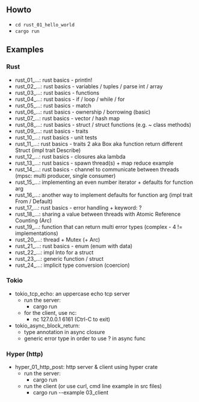 
## Howto

* `cd rust_01_hello_world`
* `cargo run`

## Examples

### Rust

* rust_01_...: rust basics - println!
* rust_02_...: rust basics - variables / tuples / parse int / array
* rust_03_...: rust basics - functions
* rust_04_...: rust basics - if / loop / while / for
* rust_05_...: rust basics - match
* rust_06_...: rust basics - ownership / borrowing (basic)
* rust_07_...: rust basics - vector / hash map
* rust_08_...: rust basics - struct / struct functions (e.g. ~ class methods)
* rust_09_...: rust basics - traits
* rust_10_...: rust basics - unit tests
* rust_11_...: rust basics - traits 2 aka Box aka function return different Struct (impl trait Describe)
* rust_12_...: rust basics - closures aka lambda
* rust_13_...: rust basics - spawn thread(s) + map reduce example
* rust_14_...: rust basics - channel to communicate between threads (mpsc: multi producer, single consumer)
* rust_15_...: implementing an even number iterator + defaults for function arg
* rust_16_...: another way to implement defaults for function arg (impl trait From / Default)
* rust_17_...: rust basics - error handling + keyword: ?
* rust_18_...: sharing a value between threads with Atomic Reference Counting (Arc)
* rust_19_...: function that can return multi error types (complex - 4 != implementations)
* rust_20_...: thread + Mutex (+ Arc)
* rust_21_...: rust basics - enum (enum with data)
* rust_22_...: impl Into for a struct
* rust_23_...: generic function / struct
* rust_24_...: implicit type conversion (coercion)

### Tokio

* tokio_tcp_echo: an uppercase echo tcp server
  * run the server:
    * cargo run
  * for the client, use nc:
    * nc 127.0.0.1 6161 (Ctrl-C to exit)
* tokio_async_block_return:
  * type annotation in async closure
  * generic error type in order to use ? in async func

### Hyper (http)

* hyper_01_http_post: http server & client using hyper crate
  * run the server:
    * cargo run
  * run the client (or use curl, cmd line example in src files)
    * cargo run --example 03_client
